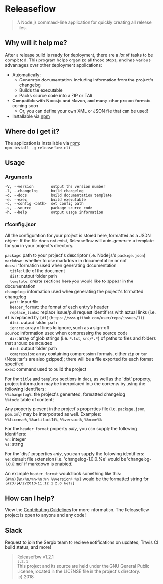 # Releaseflow

> A Node.js command-line application for quickly creating all release files.

## Why will it help me?
After a release build is ready for deployment, there are a _lot_ of tasks to be completed. This program helps organize all those steps, and has various advantages over other deployment applications:
- Automatically:
	- Generates documentation, including information from the project's changelog
	- Builds the executable
	- Packs source code into a ZIP or TAR
- Compatible with Node.js and Maven, and many other project formats coming soon
	- Or, you can define your own XML or JSON file that can be used!
- Installable via [npm](https://www.npmjs.com/package/releaseflow-cli)

## Where do I get it?
The application is installable via [npm](https://www.npmjs.com/package/releaseflow-cli):  
`npm install -g releaseflow-cli`

## Usage

### Arguments
```
-V, --version        output the version number  
-l, --changelog      build changelog  
-d, --docs           build documentation template  
-e, --exec           build executable  
-c, --config <path>  set config path  
-s, --source         package source code  
-h, --help           output usage information  
```

### rfconfig.json
All the configuration for your project is stored here, formatted as a JSON object. If the file does not exist, Releaseflow will auto-generate a template for you in your project's directory.

`package`: path to your project's descriptor (i.e. Node.js's `package.json`)  
`markdown`: whether to use markdown in documentation or not  
`docs`: information used when generating documentation  
&nbsp;&nbsp;&nbsp;&nbsp;`title`: title of the document  
&nbsp;&nbsp;&nbsp;&nbsp;`dist`: output folder path  
&nbsp;&nbsp;&nbsp;&nbsp;`template`: create sections here you would like to appear in the documentation  
`changelog`: information used when generating the project's formatted changelog  
&nbsp;&nbsp;&nbsp;&nbsp;`path`: input file  
&nbsp;&nbsp;&nbsp;&nbsp;`header_format`: the format of each entry's header  
&nbsp;&nbsp;&nbsp;&nbsp;`replace_links`: replace issue/pull request identifiers with actual links (i.e. `#1` is replaced by `[#1](https://www.github.com/user/repo/issues/1)`)  
&nbsp;&nbsp;&nbsp;&nbsp;`dist`: output folder path  
&nbsp;&nbsp;&nbsp;&nbsp;`ignore`: array of lines to ignore, such as a sign-off  
`source`: information used when compressing the source code  
&nbsp;&nbsp;&nbsp;&nbsp;`dir`: array of glob strings (i.e. `*.txt`, `src/*.*`) of paths to files and folders that should be included  
&nbsp;&nbsp;&nbsp;&nbsp;`dist`: output folder path  
&nbsp;&nbsp;&nbsp;&nbsp;`compression`: array containing compression formats, either `zip` or `tar` (Note: tar's are also gzipped); there will be a file exported for each format specified  
`exec`: command used to build the project  

For the `title` and `template` sections in `docs`, as well as the 'dist' property, project information may be interpolated into the contents by using the following identifiers:  
`%%changelog%`: the project's generated, formatted changelog  
`%%toc%`: table of contents  

Any property present in the project's properties file (i.e. `package.json`, `pom.xml`) may be interpolated as well. Examples:  
`%%license%`, `%%artifactId%`, `%%version%`, `%%name%%`  

For the `header_format` property _only_, you can supply the following identifiers:  
`%n`: integer  
`%s`: string  

For the 'dist' properties _only_, you can supply the following identifiers:  
`%e`: default file extension (i.e. 'changelog-1.0.0.%e' would be 'changelog-1.0.0.md' if markdown is enabled)

An example `header_format` would look something like this:  
`(#%n)[%n/%n/%n-%n:%n %%version% %s]` would be the formatted string for `(#23)[4/2/2018-11:12 1.2.0 beta]`

## How can I help?
View the [Contributing Guidelines](https://github.com/Sergix/JTerm/blob/master/CONTRIBUTING.md) for more information. The Releaseflow project is open to anyone and any code!

## Slack
Request to join the [Sergix](https://sergix.slack.com/) team to recieve notifications on updates, Travis CI build status, and more!

> Releaseflow v1.2.1  
> `1.2.1`  
> This project and its source are held under the GNU General Public License, located in the LICENSE file in the project's directory.  
> (c) 2018